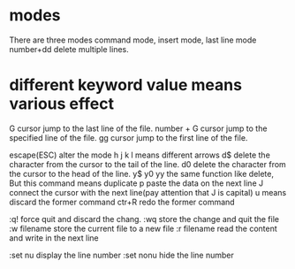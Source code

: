 # modes
There are three modes command mode, insert mode, last line mode
number+dd delete multiple lines.

# different keyword value means various effect
G cursor jump to the last line of the file.
number + G cursor jump to the specified line of the file.
gg cursor jump to the first line of the file.

escape(ESC)  alter the mode 
h j k l means different arrows
d$ delete the character from the cursor to the tail of the line.
d0 delete the character from the cursor to the head of the line.
y$ y0 yy the same function like delete, But this command means duplicate
p paste the data on the next line
J connect the cursor with the next line(pay attention that J is capital)
u means discard the former command
ctr+R redo the former command

:q! force quit and discard the chang.
:wq store the change and quit the file
:w filename store the current file to a new file
:r filename read the content and write in the next line

:set nu display the line number
:set nonu hide the line number